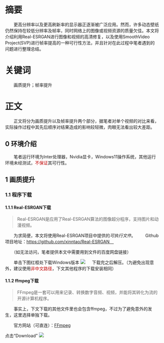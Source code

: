 # 摘要
‌‌‌‌　　更高分辨率以及更高刷新率的显示器正逐渐被广泛应用。然而，许多动态壁纸仍然保持在较低分辨率及帧率，同时网络上的图像或视频资源的质量欠佳。本文将介绍利用Real-ESRGAN进行图像和视频的高清修复，以及使用SmoothVideo Project(SVP)进行帧率提高的一种可行性方法，并且针对在此过程中笔者遇到的问题进行整理总结。
# 关键词
‌‌‌‌　　画质提升；帧率提升
# 正文
‌‌‌‌　　正文将分为画质提升以及帧率提升两个部分，据笔者对单个视频的对比来看，实际操作过程中其先后顺序对结果造成的影响较轻微，肉眼无法看出较大差距。
## 0 环境介绍
‌‌‌‌　　笔者运行环境为Inter处理器，Nvidia显卡，Windows11操作系统，其他运行环境未经测试，<font color="#c00000">不保证</font>其可行性。
## 1 画质提升
### 1.1 程序下载
#### 1.1.1 Real-ESRGAN下载
>Real-ESRGAN是应用了Real-ESRGAN算法的图像超分程序，支持图片和动漫视频。

‌‌‌‌　　为求简便，本文将使用Real-ESRGAN项目中提供的*可执行文件*。
‌‌‌‌　　Github项目地址：https://github.com/xinntao/Real-ESRGAN　

‌‌‌‌　　（如无法访问，笔者提供本文中需要用到文件的百度网盘链接）　

‌‌‌‌　　单击下图红框处下载Windows版本
![](https://cdn.jsdelivr.net/gh/huanshang141/blog-img/202309172308001.png)
　
下载完之后解压。（为避免出现意外，建议使用<font color="#c00000">非中文路径</font>，下文其他程序的下载安装相同）
#### 1.1.2 ffmpeg下载
>FFmpeg是一套可以用来记录、转换数字音频、视频，并能将其转化为流的开源计算机程序。

‌‌‌‌　　事实上，下文下载的其他文件里也会包含ffmpeg，不过为了避免意外的发生，这里选择单独下载。　

‌‌‌‌　　官方网站（可直连）：[FFmpeg](https://ffmpeg.org/)

点击“Download”
![](https://cdn.jsdelivr.net/gh/huanshang141/blog-img/202309172310820.png)